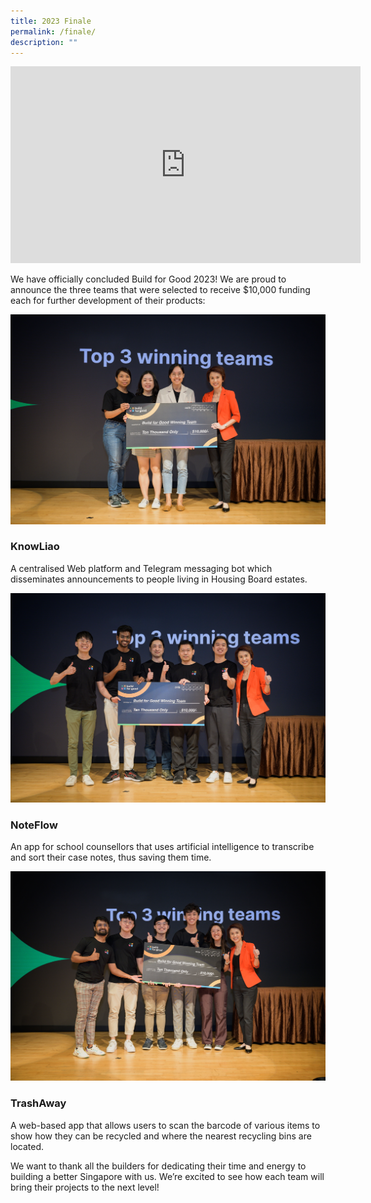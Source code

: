 ```yaml
---
title: 2023 Finale
permalink: /finale/
description: ""
---
```

<iframe allowfullscreen="" allow="accelerometer; autoplay; clipboard-write; encrypted-media; gyroscope; picture-in-picture; web-share" frameborder="0" title="YouTube video player" src="https://www.youtube.com/embed/ayP_BzZqQds?start=470" height="315" width="560"></iframe>

We have officially concluded Build for Good 2023! We are proud to announce the three teams that were selected to receive $10,000 funding each for further development of their products:

![](/images/knowliao2.jpg)
### KnowLiao
A centralised Web platform and Telegram messaging bot which disseminates announcements to people living in Housing Board estates.

![](/images/noteflow2.jpg)
### NoteFlow
An app for school counsellors that uses artificial intelligence to transcribe and sort their case notes, thus saving them time.

![](/images/trashaway.jpg)
### TrashAway
A web-based app that allows users to scan the barcode of various items to show how they can be recycled and where the nearest recycling bins are located.

We want to thank all the builders for dedicating their time and energy to building a better Singapore with us. We’re excited to see how each team will bring their projects to the next level!